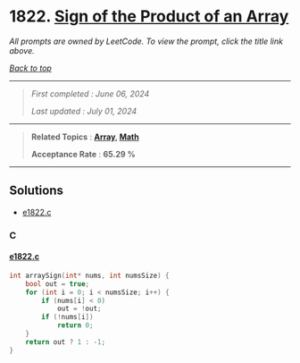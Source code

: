 # 1822. [Sign of the Product of an Array](<https://leetcode.com/problems/sign-of-the-product-of-an-array>)

*All prompts are owned by LeetCode. To view the prompt, click the title link above.*

*[Back to top](<../README.md>)*

------

> *First completed : June 06, 2024*
>
> *Last updated : July 01, 2024*

------

> **Related Topics** : **[Array](<by_topic/Array.md>), [Math](<by_topic/Math.md>)**
>
> **Acceptance Rate** : **65.29 %**

------

## Solutions

- [e1822.c](<../my-submissions/e1822.c>)
### C
#### [e1822.c](<../my-submissions/e1822.c>)
```C
int arraySign(int* nums, int numsSize) {
    bool out = true;
    for (int i = 0; i < numsSize; i++) {
        if (nums[i] < 0)
            out = !out;
        if (!nums[i])
            return 0;
    }
    return out ? 1 : -1;
}
```

